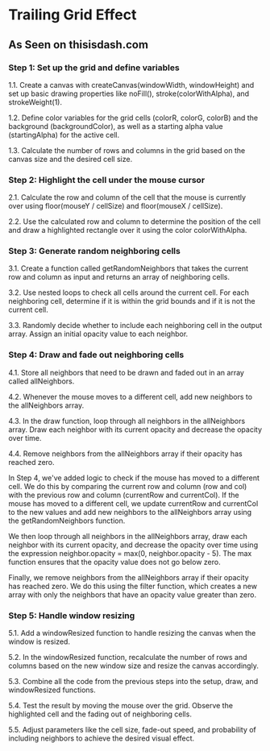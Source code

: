 # Trailing Grid Effect

## As Seen on thisisdash.com

### Step 1: Set up the grid and define variables

1.1. Create a canvas with createCanvas(windowWidth, windowHeight) and set up basic drawing properties like noFill(), stroke(colorWithAlpha), and strokeWeight(1).

1.2. Define color variables for the grid cells (colorR, colorG, colorB) and the background (backgroundColor), as well as a starting alpha value (startingAlpha) for the active cell.

1.3. Calculate the number of rows and columns in the grid based on the canvas size and the desired cell size.

### Step 2: Highlight the cell under the mouse cursor

2.1. Calculate the row and column of the cell that the mouse is currently over using floor(mouseY / cellSize) and floor(mouseX / cellSize).

2.2. Use the calculated row and column to determine the position of the cell and draw a highlighted rectangle over it using the color colorWithAlpha.

### Step 3: Generate random neighboring cells

3.1. Create a function called getRandomNeighbors that takes the current row and column as input and returns an array of neighboring cells.

3.2. Use nested loops to check all cells around the current cell. For each neighboring cell, determine if it is within the grid bounds and if it is not the current cell.

3.3. Randomly decide whether to include each neighboring cell in the output array. Assign an initial opacity value to each neighbor.

### Step 4: Draw and fade out neighboring cells

4.1. Store all neighbors that need to be drawn and faded out in an array called allNeighbors.

4.2. Whenever the mouse moves to a different cell, add new neighbors to the allNeighbors array.

4.3. In the draw function, loop through all neighbors in the allNeighbors array. Draw each neighbor with its current opacity and decrease the opacity over time.

4.4. Remove neighbors from the allNeighbors array if their opacity has reached zero.

In Step 4, we've added logic to check if the mouse has moved to a different cell. We do this by comparing the current row and column (row and col) with the previous row and column (currentRow and currentCol). If the mouse has moved to a different cell, we update currentRow and currentCol to the new values and add new neighbors to the allNeighbors array using the getRandomNeighbors function.

We then loop through all neighbors in the allNeighbors array, draw each neighbor with its current opacity, and decrease the opacity over time using the expression neighbor.opacity = max(0, neighbor.opacity - 5). The max function ensures that the opacity value does not go below zero.

Finally, we remove neighbors from the allNeighbors array if their opacity has reached zero. We do this using the filter function, which creates a new array with only the neighbors that have an opacity value greater than zero.

### Step 5: Handle window resizing

5.1. Add a windowResized function to handle resizing the canvas when the window is resized.

5.2. In the windowResized function, recalculate the number of rows and columns based on the new window size and resize the canvas accordingly.

5.3. Combine all the code from the previous steps into the setup, draw, and windowResized functions.

5.4. Test the result by moving the mouse over the grid. Observe the highlighted cell and the fading out of neighboring cells.

5.5. Adjust parameters like the cell size, fade-out speed, and probability of including neighbors to achieve the desired visual effect.
